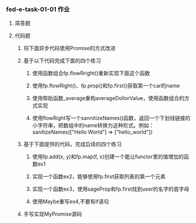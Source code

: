 ### fed-e-task-01-01 作业
1. 简答题

2. 代码题
    1. 将下面异步代码使用Promise的方式改进

    2. 基于以下代码完成下面的四个练习
        1. 使用函数组合fp.flowRright()重新实现下面这个函数

        2. 使用fp.flowRight()、fp.prop()和fp.first()获取第一个car的name

        3. 使用帮助函数_average重构averageDollorValue，使用函数组合的方式实现

        4. 使用flowRight写一个sannitizeNames()函数，返回一个下划线链接的小字符串，把数组中的name转换为这种形式。例如：sanitizeNames(["Hello World"] => ["hello_world"])
    
    3. 基于下面提供的代码，完成后续的四个练习
        1. 使用fp.add(x, y)和fp.map(f, x)创建一个能让functor里的值增加的函数ex1

        2. 实现一个函数ex2，能够使用fp.first获取列表的第一个元素

        3. 实现一个函数ex3，使用sageProp和fp.first找到user的名字的首字母

        3. 使用Maybe重写ex4,不要有if语句
    
    4. 手写实现MyPromise源码